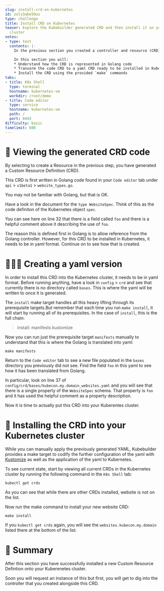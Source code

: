 ```yaml
---
slug: install-crd-on-kubernetes
id: zolv3abe59us
type: challenge
title: Install CRD on Kubernetes
teaser: Explore the Kubebuilder generated CRD and then install it on your Kubernetes
  cluster
notes:
- type: text
  contents: |-
    In the previous section you created a controller and resource (CRD). Now is your chance to explore the resource CRD!

    In this section you will:
    * Understand how the CRD is represented in Golang code
    * Transorm the code CRD to a yaml CRD ready to be installed in Kubernetes
    * Install the CRD using the provided `make` commands
tabs:
- title: K8s Shell
  type: terminal
  hostname: kubernetes-vm
  workdir: /root/demo
- title: Code editor
  type: service
  hostname: kubernetes-vm
  path: /
  port: 8443
difficulty: basic
timelimit: 600
---
```


🧬 Viewing the generated CRD code
==============

By selecting to create a Resource in the previous step, you have generated a Custom Resource Definition (CRD).

This CRD is first written in Golang code found in your `Code editor` tab under `api` > `v1beta1` > `website_types.go`.

You may not be familiar with Golang, but that is OK.

Have a look in the document for the `type WebsiteSpec`. Think of this as the code definiton of the Kubernetes object `spec`.

You can see here on line 32 that there is a field called `foo` and there is a helpful comment above it describing the use of `foo`.

The reason this is defined first in Golang is to allow reference from the Golang controller. However, for this CRD to be installed in Kubernetes, it needs to be in yaml format. Continue on to see how that is created.


👩🏾‍💻 Creating a yaml version
==============

In order to install this CRD into the Kubernetes cluster, it needs to be in yaml format. Before running anything, have a look in `config` > `crd` and see that currently there is no directory called `bases`. This is where the yaml will be written to once it is generated.

The `install` make target handles all this heavy lifting through its prerequisite targets.But remember that each time you run `make install`, it will start by running all of its prerequisites. In the case of `install`, this is the full chain:

> install: manifests kustomize

Now you can run just the prerequisite target `manifests` manually to understand that this is where the Golang is translated into yaml:

```
make manifests
```

Return to the `Code editor` tab to see a new file populated in the `bases` directory you previously did not see. Find the field `foo` in this yaml to see how it has been translated from Golang.

In particular, look on line 37 of `config/crd/bases/kubecon.my.domain_websites.yaml` and you will see that there is a single property of the `WebsiteSpec` schema. That property is `foo` and it has used the helpful comment as a property description.

Now it is time to actually put this CRD into your Kuberentes cluster.


🚀 Installing the CRD into your Kubernetes cluster
==============

While you can manually apply the previously generated YAML, Kubebuilder provides a make target to codify the further configuration of the yaml with [Kustomize](https://kustomize.io/) as well as the application of the yaml to Kubernetes.

To see current state, start by viewing all current CRDs in the Kubernetes cluster by running the following command in the `K8s Shell` tab:

```
kubectl get crds
```

As you can see that while there are other CRDs installed, website is not on the list.

Now run the make command to install your new website CRD:

```
make install
```

If you `kubectl get crds` again, you will see the `websites.kubecon.my.domain` listed there at the bottom of the list.


📕 Summary
==============

After this section you have successfully installed a new Custom Resource Defintion onto your Kuberenetes cluster.

Soon you will request an instance of this but first, you will get to dig into the controller that you created alongside this CRD.
